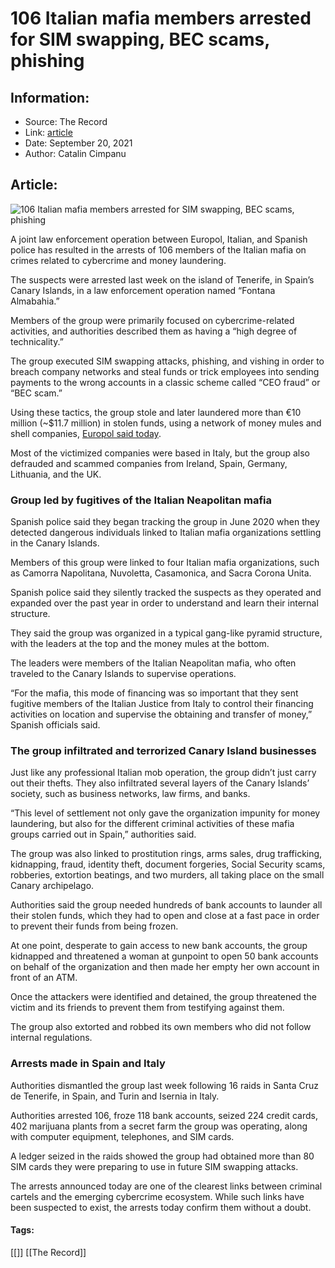 # 106 Italian mafia members arrested for SIM swapping, BEC scams, phishing
### 

## Information:
+ Source: The Record
+ Link: [article](https://therecord.media/106-italian-mafia-members-arrested-for-sim-swapping-bec-scams-phishing/)
+ Date: September 20, 2021
+ Author: Catalin Cimpanu


## Article:
![106 Italian mafia members arrested for SIM swapping, BEC scams, phishing](https://therecord.media/wp-content/uploads/2021/09/mafia.jpg)

A joint law enforcement operation between Europol, Italian, and Spanish police has resulted in the arrests of 106 members of the Italian mafia on crimes related to cybercrime and money laundering.


The suspects were arrested last week on the island of Tenerife, in Spain’s Canary Islands, in a law enforcement operation named “Fontana Almabahia.”


Members of the group were primarily focused on cybercrime-related activities, and authorities described them as having a “high degree of technicality.”


The group executed SIM swapping attacks, phishing, and vishing in order to breach company networks and steal funds or trick employees into sending payments to the wrong accounts in a classic scheme called “CEO fraud” or “BEC scam.”


Using these tactics, the group stole and later laundered more than €10 million (~$11.7 million) in stolen funds, using a network of money mules and shell companies, [Europol said today](https://www.europol.europa.eu/newsroom/news/106-arrested-in-sting-against-online-fraudsters).


Most of the victimized companies were based in Italy, but the group also defrauded and scammed companies from Ireland, Spain, Germany, Lithuania, and the UK.


### Group led by fugitives of the Italian Neapolitan mafia


Spanish police said they began tracking the group in June 2020 when they detected dangerous individuals linked to Italian mafia organizations settling in the Canary Islands.


Members of this group were linked to four Italian mafia organizations, such as Camorra Napolitana, Nuvoletta, Casamonica, and Sacra Corona Unita.


Spanish police said they silently tracked the suspects as they operated and expanded over the past year in order to understand and learn their internal structure.


They said the group was organized in a typical gang-like pyramid structure, with the leaders at the top and the money mules at the bottom.


The leaders were members of the Italian Neapolitan mafia, who often traveled to the Canary Islands to supervise operations.


“For the mafia, this mode of financing was so important that they sent fugitive members of the Italian Justice from Italy to control their financing activities on location and supervise the obtaining and transfer of money,” Spanish officials said.





### The group infiltrated and terrorized Canary Island businesses


Just like any professional Italian mob operation, the group didn’t just carry out their thefts. They also infiltrated several layers of the Canary Islands’ society, such as business networks, law firms, and banks.


“This level of settlement not only gave the organization impunity for money laundering, but also for the different criminal activities of these mafia groups carried out in Spain,” authorities said.


The group was also linked to prostitution rings, arms sales, drug trafficking, kidnapping, fraud, identity theft, document forgeries, Social Security scams, robberies, extortion beatings, and two murders, all taking place on the small Canary archipelago.


Authorities said the group needed hundreds of bank accounts to launder all their stolen funds, which they had to open and close at a fast pace in order to prevent their funds from being frozen.


At one point, desperate to gain access to new bank accounts, the group kidnapped and threatened a woman at gunpoint to open 50 bank accounts on behalf of the organization and then made her empty her own account in front of an ATM.


Once the attackers were identified and detained, the group threatened the victim and its friends to prevent them from testifying against them.


The group also extorted and robbed its own members who did not follow internal regulations.


### Arrests made in Spain and Italy


Authorities dismantled the group last week following 16 raids in Santa Cruz de Tenerife, in Spain, and Turin and Isernia in Italy.


Authorities arrested 106, froze 118 bank accounts, seized 224 credit cards, 402 marijuana plants from a secret farm the group was operating, along with computer equipment, telephones, and SIM cards.


A ledger seized in the raids showed the group had obtained more than 80 SIM cards they were preparing to use in future SIM swapping attacks.


The arrests announced today are one of the clearest links between criminal cartels and the emerging cybercrime ecosystem. While such links have been suspected to exist, the arrests today confirm them without a doubt.








#### Tags:
[[]] [[The Record]]
